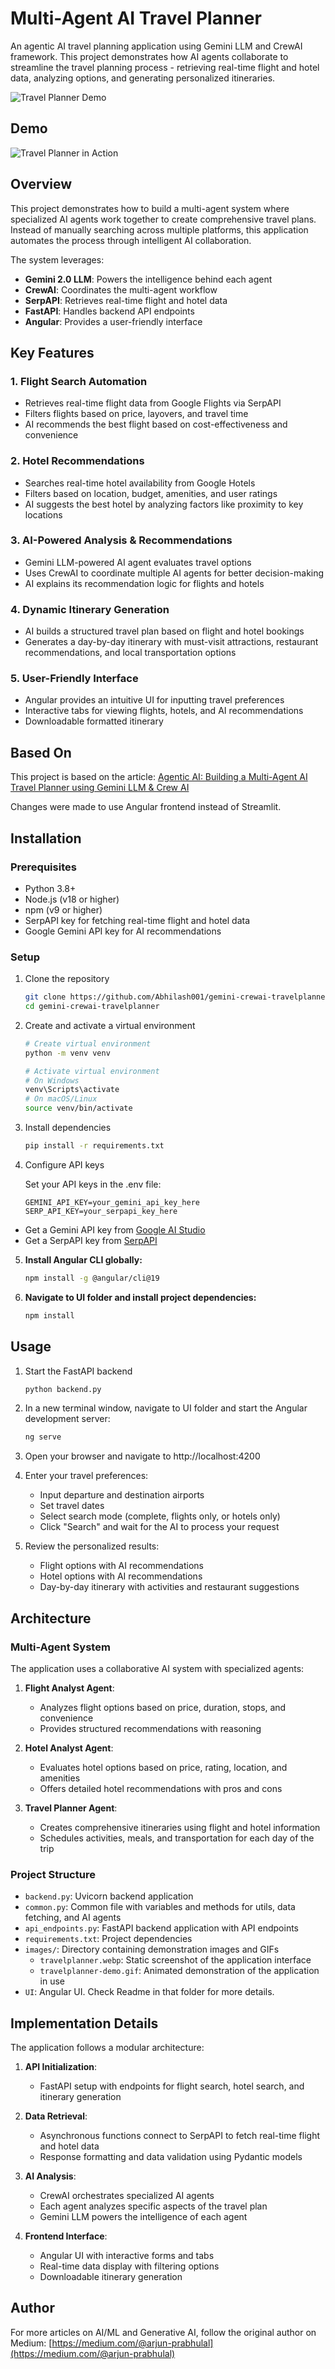 # Multi-Agent AI Travel Planner

An agentic AI travel planning application using Gemini LLM and CrewAI framework. This project demonstrates how AI agents collaborate to streamline the travel planning process - retrieving real-time flight and hotel data, analyzing options, and generating personalized itineraries.

![Travel Planner Demo](images/travelplanner.webp)

## Demo

![Travel Planner in Action](images/travelplanner-demo.gif)

## Overview

This project demonstrates how to build a multi-agent system where specialized AI agents work together to create comprehensive travel plans. Instead of manually searching across multiple platforms, this application automates the process through intelligent AI collaboration.

The system leverages:
- **Gemini 2.0 LLM**: Powers the intelligence behind each agent
- **CrewAI**: Coordinates the multi-agent workflow
- **SerpAPI**: Retrieves real-time flight and hotel data
- **FastAPI**: Handles backend API endpoints
- **Angular**: Provides a user-friendly interface

## Key Features

### 1. Flight Search Automation
- Retrieves real-time flight data from Google Flights via SerpAPI
- Filters flights based on price, layovers, and travel time
- AI recommends the best flight based on cost-effectiveness and convenience

### 2. Hotel Recommendations
- Searches real-time hotel availability from Google Hotels
- Filters based on location, budget, amenities, and user ratings
- AI suggests the best hotel by analyzing factors like proximity to key locations

### 3. AI-Powered Analysis & Recommendations
- Gemini LLM-powered AI agent evaluates travel options
- Uses CrewAI to coordinate multiple AI agents for better decision-making
- AI explains its recommendation logic for flights and hotels

### 4. Dynamic Itinerary Generation
- AI builds a structured travel plan based on flight and hotel bookings
- Generates a day-by-day itinerary with must-visit attractions, restaurant recommendations, and local transportation options

### 5. User-Friendly Interface
- Angular provides an intuitive UI for inputting travel preferences
- Interactive tabs for viewing flights, hotels, and AI recommendations
- Downloadable formatted itinerary

## Based On
This project is based on the article: [Agentic AI: Building a Multi-Agent AI Travel Planner using Gemini LLM & Crew AI](https://medium.com/google-cloud/agentic-ai-building-a-multi-agent-ai-travel-planner-using-gemini-llm-crew-ai-6d2e93f72008)

Changes were made to use Angular frontend instead of Streamlit.

## Installation

### Prerequisites
- Python 3.8+
- Node.js (v18 or higher)
- npm (v9 or higher)
- SerpAPI key for fetching real-time flight and hotel data
- Google Gemini API key for AI recommendations

### Setup

1. Clone the repository
   ```bash
   git clone https://github.com/Abhilash001/gemini-crewai-travelplanner.git
   cd gemini-crewai-travelplanner
   ```

2. Create and activate a virtual environment
   ```bash
   # Create virtual environment
   python -m venv venv

   # Activate virtual environment
   # On Windows
   venv\Scripts\activate
   # On macOS/Linux
   source venv/bin/activate
   ```

3. Install dependencies
   ```bash
   pip install -r requirements.txt
   ```

4. Configure API keys
   
   Set your API keys in the .env file:
   ```env
   GEMINI_API_KEY=your_gemini_api_key_here
   SERP_API_KEY=your_serpapi_key_here
   ```

- Get a Gemini API key from [Google AI Studio](https://makersuite.google.com/)
- Get a SerpAPI key from [SerpAPI](https://serpapi.com/)

5. **Install Angular CLI globally:**
   ```bash
   npm install -g @angular/cli@19
   ```

6. **Navigate to UI folder and install project dependencies:**
   ```bash
   npm install
   ```

## Usage

1. Start the FastAPI backend
   ```bash
   python backend.py
   ```

2. In a new terminal window, navigate to UI folder and start the Angular development server:
   ```bash
   ng serve
   ```

3. Open your browser and navigate to http://localhost:4200

4. Enter your travel preferences:
   - Input departure and destination airports
   - Set travel dates
   - Select search mode (complete, flights only, or hotels only)
   - Click "Search" and wait for the AI to process your request

5. Review the personalized results:
   - Flight options with AI recommendations
   - Hotel options with AI recommendations
   - Day-by-day itinerary with activities and restaurant suggestions

## Architecture

### Multi-Agent System
The application uses a collaborative AI system with specialized agents:

1. **Flight Analyst Agent**:
   - Analyzes flight options based on price, duration, stops, and convenience
   - Provides structured recommendations with reasoning

2. **Hotel Analyst Agent**:
   - Evaluates hotel options based on price, rating, location, and amenities
   - Offers detailed hotel recommendations with pros and cons

3. **Travel Planner Agent**:
   - Creates comprehensive itineraries using flight and hotel information
   - Schedules activities, meals, and transportation for each day of the trip

### Project Structure

- `backend.py`: Uvicorn backend application
- `common.py`: Common file with variables and methods for utils, data fetching, and AI agents
- `api_endpoints.py`: FastAPI backend application with API endpoints
- `requirements.txt`: Project dependencies
- `images/`: Directory containing demonstration images and GIFs
  - `travelplanner.webp`: Static screenshot of the application interface
  - `travelplanner-demo.gif`: Animated demonstration of the application in use
- `UI`: Angular UI. Check Readme in that folder for more details.

## Implementation Details

The application follows a modular architecture:

1. **API Initialization**:
   - FastAPI setup with endpoints for flight search, hotel search, and itinerary generation
  
2. **Data Retrieval**:
   - Asynchronous functions connect to SerpAPI to fetch real-time flight and hotel data
   - Response formatting and data validation using Pydantic models

3. **AI Analysis**:
   - CrewAI orchestrates specialized AI agents
   - Each agent analyzes specific aspects of the travel plan
   - Gemini LLM powers the intelligence of each agent

4. **Frontend Interface**:
   - Angular UI with interactive forms and tabs
   - Real-time data display with filtering options
   - Downloadable itinerary generation

## Author

For more articles on AI/ML and Generative AI, follow the original author on Medium:
[https://medium.com/@arjun-prabhulal](https://medium.com/@arjun-prabhulal)

